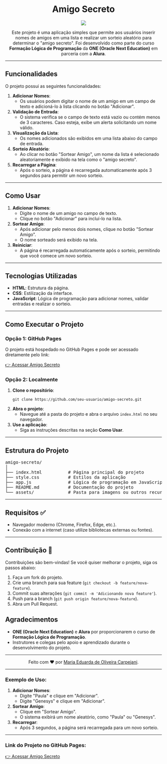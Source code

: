  <h1 align="center">Amigo Secreto </h1>

<div align="center"> <img src="https://github.com/user-attachments/assets/a6d4a9c3-efb7-47a1-8885-f640a19f45e4" > </div>



<p align="center">
  Este projeto é uma aplicação simples que permite aos usuários inserir nomes de amigos em uma lista e realizar um sorteio aleatório para determinar o "amigo secreto". Foi desenvolvido como parte do curso <strong>Formação Lógica de Programação</strong> da <strong>ONE (Oracle Next Education)</strong> em parceria com a <strong>Alura</strong>.
</p>

---

<h2>Funcionalidades </h2>

<p>O projeto possui as seguintes funcionalidades:</p>

<ol>
  <li>
    <strong>Adicionar Nomes</strong>:
    <ul>
      <li>Os usuários podem digitar o nome de um amigo em um campo de texto e adicioná-lo à lista clicando no botão "Adicionar".</li>
    </ul>
  </li>
  <li>
    <strong>Validação de Entrada</strong>:
    <ul>
      <li>O sistema verifica se o campo de texto está vazio ou contém menos de 3 caracteres. Caso esteja, exibe um alerta solicitando um nome válido.</li>
    </ul>
  </li>
  <li>
    <strong>Visualização da Lista</strong>:
    <ul>
      <li>Os nomes adicionados são exibidos em uma lista abaixo do campo de entrada.</li>
    </ul>
  </li>
  <li>
    <strong>Sorteio Aleatório</strong>:
    <ul>
      <li>Ao clicar no botão "Sortear Amigo", um nome da lista é selecionado aleatoriamente e exibido na tela como o "amigo secreto".</li>
    </ul>
  </li>
  <li>
    <strong>Recarregar a Página</strong>:
    <ul>
      <li>Após o sorteio, a página é recarregada automaticamente após 3 segundos para permitir um novo sorteio.</li>
    </ul>
  </li>
</ol>

---

<h2>Como Usar </h2>

<ol>
  <li>
    <strong>Adicionar Nomes</strong>:
    <ul>
      <li>Digite o nome de um amigo no campo de texto.</li>
      <li>Clique no botão "Adicionar" para incluí-lo na lista.</li>
    </ul>
  </li>
  <li>
    <strong>Sortear Amigo</strong>:
    <ul>
      <li>Após adicionar pelo menos dois nomes, clique no botão "Sortear Amigo".</li>
      <li>O nome sorteado será exibido na tela.</li>
    </ul>
  </li>
  <li>
    <strong>Reiniciar</strong>:
    <ul>
      <li>A página é recarregada automaticamente após o sorteio, permitindo que você comece um novo sorteio.</li>
    </ul>
  </li>
</ol>

---

<h2>Tecnologias Utilizadas </h2>

<ul>
  <li><strong>HTML</strong>: Estrutura da página.</li>
  <li><strong>CSS</strong>: Estilização da interface.</li>
  <li><strong>JavaScript</strong>: Lógica de programação para adicionar nomes, validar entradas e realizar o sorteio.</li>
</ul>

---

<h2>Como Executar o Projeto </h2>

<h3>Opção 1: GitHub Pages</h3>
<p>O projeto está hospedado no GitHub Pages e pode ser acessado diretamente pelo link:</p>
<p>
  <a href="https://seu-usuario.github.io/amigo-secreto" target="_blank">👉 Acessar Amigo Secreto</a>
</p>

<h3>Opção 2: Localmente</h3>
<ol>
  <li>
    <strong>Clone o repositório</strong>:
    <pre><code>git clone https://github.com/seu-usuario/amigo-secreto.git</code></pre>
  </li>
  <li>
    <strong>Abra o projeto</strong>:
    <ul>
      <li>Navegue até a pasta do projeto e abra o arquivo <code>index.html</code> no seu navegador.</li>
    </ul>
  </li>
  <li>
    <strong>Use a aplicação</strong>:
    <ul>
      <li>Siga as instruções descritas na seção <strong>Como Usar</strong>.</li>
    </ul>
  </li>
</ol>

---

<h2>Estrutura do Projeto </h2>

<pre>
amigo-secreto/
│
├── index.html          # Página principal do projeto
├── style.css           # Estilos da aplicação
├── app.js              # Lógica de programação em JavaScript
├── README.md           # Documentação do projeto
└── assets/             # Pasta para imagens ou outros recursos
</pre>

---

<h2>Requisitos ✅</h2>

<ul>
  <li>Navegador moderno (Chrome, Firefox, Edge, etc.).</li>
  <li>Conexão com a internet (caso utilize bibliotecas externas ou fontes).</li>
</ul>

---

<h2>Contribuição 🤝</h2>

<p>Contribuições são bem-vindas! Se você quiser melhorar o projeto, siga os passos abaixo:</p>

<ol>
  <li>Faça um fork do projeto.</li>
  <li>Crie uma branch para sua feature (<code>git checkout -b feature/nova-feature</code>).</li>
  <li>Commit suas alterações (<code>git commit -m 'Adicionando nova feature'</code>).</li>
  <li>Push para a branch (<code>git push origin feature/nova-feature</code>).</li>
  <li>Abra um Pull Request.</li>
</ol>

<h2>Agradecimentos </h2>

<ul>
  <li><strong>ONE (Oracle Next Education)</strong> e <strong>Alura</strong> por proporcionarem o curso de <strong>Formação Lógica de Programação</strong>.</li>
  <li>Instrutores e colegas pelo apoio e aprendizado durante o desenvolvimento do projeto.</li>
</ul>

---

<p align="center">Feito com ❤️ por <a href="https://github.com/seu-usuario">Maria Eduarda de Oliveira Carpejani</a>.</p>

---

<h3>Exemplo de Uso:</h3>

<ol>
  <li>
    <strong>Adicionar Nomes</strong>:
    <ul>
      <li>Digite "Paula" e clique em "Adicionar".</li>
      <li>Digite "Genesys" e clique em "Adicionar".</li>
    </ul>
  </li>
  <li>
    <strong>Sortear Amigo</strong>:
    <ul>
      <li>Clique em "Sortear Amigo".</li>
      <li>O sistema exibirá um nome aleatório, como "Paula" ou "Genesys".</li>
    </ul>
  </li>
  <li>
    <strong>Recarregar</strong>:
    <ul>
      <li>Após 3 segundos, a página será recarregada para um novo sorteio.</li>
    </ul>
  </li>
</ol>

---

<h3>Link do Projeto no GitHub Pages:</h3>
<p>
  <a href="https://seu-usuario.github.io/amigo-secreto" target="_blank">👉 Acessar Amigo Secreto</a>
</p>
